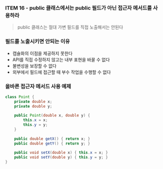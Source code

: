 ### ITEM 16 - public 클래스에서는 public 필드가 아닌 접근자 메서드를 사용하라

> public 클래스는 절대 가변 필드를 직접 노출해서는 안된다

### 필드를 노출시키면 안되는 이유
- 캡슐화의 이점을 제공하지 못한다
- API를 직접 수정하지 않고는 내부 표현을 바꿀 수 없다
- 불변성을 보장할 수 없다
- 외부에서 필드에 접근할 때 부수 작업을 수행할 수 없다

### 올바른 접근자 메서드 사용 예제
```java
class Point {
    private double x;
    private double y;
    
    public Point(double x, double y) {
        this.x = x;
        this.y = y;
    }
    
    public double getX() { return x; }
    public double getY() { return y; }
    
    public void setX(double x) { this.x = x; }
    public void setY(double y) { this.y = y; }
}
```